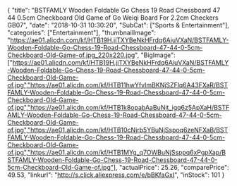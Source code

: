 {
	"title": "BSTFAMLY Wooden Foldable Go Chess 19 Road Chessboard 47 44 0.5cm Checkboard Old Game of Go Weiqi Board For 2.2cm Checkers GB07",
	"date": "2018-10-31 10:30:20",
	"SubCat": ["Sports & Entertainment"],
	"categories": ["Entertainment"],
	"thumbnailImage": "https://ae01.alicdn.com/kf/HTB19H.jiTXYBeNkHFrdq6AiuVXaN/BSTFAMLY-Wooden-Foldable-Go-Chess-19-Road-Chessboard-47-44-0-5cm-Checkboard-Old-Game-of.jpg_220x220.jpg",
	"BigImage": ["https://ae01.alicdn.com/kf/HTB19H.jiTXYBeNkHFrdq6AiuVXaN/BSTFAMLY-Wooden-Foldable-Go-Chess-19-Road-Chessboard-47-44-0-5cm-Checkboard-Old-Game-of.jpg","https://ae01.alicdn.com/kf/HTB11hwYfvImBKNjSZFlq6A43FXaR/BSTFAMLY-Wooden-Foldable-Go-Chess-19-Road-Chessboard-47-44-0-5cm-Checkboard-Old-Game-of.jpg","https://ae01.alicdn.com/kf/HTB1k8opabAaBuNjt_igq6z5ApXaH/BSTFAMLY-Wooden-Foldable-Go-Chess-19-Road-Chessboard-47-44-0-5cm-Checkboard-Old-Game-of.jpg","https://ae01.alicdn.com/kf/HTB10cNjrb5YBuNjSspoq6zeNFXaB/BSTFAMLY-Wooden-Foldable-Go-Chess-19-Road-Chessboard-47-44-0-5cm-Checkboard-Old-Game-of.jpg","https://ae01.alicdn.com/kf/HTB1MYg_q7OWBuNjSsppq6xPgpXap/BSTFAMLY-Wooden-Foldable-Go-Chess-19-Road-Chessboard-47-44-0-5cm-Checkboard-Old-Game-of.jpg"],
	"actualPrice": 25.26,
	"comparePrice": 49.53,
	"linkurl": "http://s.click.aliexpress.com/e/bBKfaGxI",
	"inStock": 101
}
